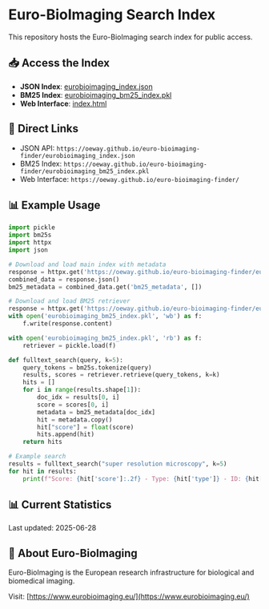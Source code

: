 # Euro-BioImaging Search Index

This repository hosts the Euro-BioImaging search index for public access.

## 📥 Access the Index

- **JSON Index**: [eurobioimaging_index.json](eurobioimaging_index.json)
- **BM25 Index**: [eurobioimaging_bm25_index.pkl](eurobioimaging_bm25_index.pkl)
- **Web Interface**: [index.html](index.html)

## 🔗 Direct Links

- JSON API: `https://oeway.github.io/euro-bioimaging-finder/eurobioimaging_index.json`
- BM25 Index: `https://oeway.github.io/euro-bioimaging-finder/eurobioimaging_bm25_index.pkl`
- Web Interface: `https://oeway.github.io/euro-bioimaging-finder/`

## 📊 Example Usage

```python
import pickle
import bm25s
import httpx
import json

# Download and load main index with metadata
response = httpx.get('https://oeway.github.io/euro-bioimaging-finder/eurobioimaging_index.json')
combined_data = response.json()
bm25_metadata = combined_data.get('bm25_metadata', [])

# Download and load BM25 retriever
response = httpx.get('https://oeway.github.io/euro-bioimaging-finder/eurobioimaging_bm25_index.pkl')
with open('eurobioimaging_bm25_index.pkl', 'wb') as f:
    f.write(response.content)

with open('eurobioimaging_bm25_index.pkl', 'rb') as f:
    retriever = pickle.load(f)

def fulltext_search(query, k=5):
    query_tokens = bm25s.tokenize(query)
    results, scores = retriever.retrieve(query_tokens, k=k)
    hits = []
    for i in range(results.shape[1]):
        doc_idx = results[0, i]
        score = scores[0, i]
        metadata = bm25_metadata[doc_idx]
        hit = metadata.copy()
        hit["score"] = float(score)
        hits.append(hit)
    return hits

# Example search
results = fulltext_search("super resolution microscopy", k=5)
for hit in results:
    print(f"Score: {hit['score']:.2f} - Type: {hit['type']} - ID: {hit['id']}")
```

## 📊 Current Statistics

Last updated: 2025-06-28

## 🔬 About Euro-BioImaging

Euro-BioImaging is the European research infrastructure for biological and biomedical imaging.

Visit: [https://www.eurobioimaging.eu/](https://www.eurobioimaging.eu/)

